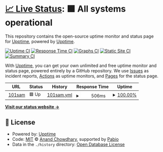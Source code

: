 # [📈 Live Status](https://demo.upptime.js.org): <!--live status--> **🟩 All systems operational**

This repository contains the open-source uptime monitor and status page for [Upptime](https://upptime.js.org), powered by [Upptime](https://github.com/upptime/upptime).

[![Uptime CI](https://github.com/upptime/upptime/workflows/Uptime%20CI/badge.svg)](https://github.com/upptime/upptime/actions?query=workflow%3A%22Uptime+CI%22)
[![Response Time CI](https://github.com/upptime/upptime/workflows/Response%20Time%20CI/badge.svg)](https://github.com/upptime/upptime/actions?query=workflow%3A%22Response+Time+CI%22)
[![Graphs CI](https://github.com/upptime/upptime/workflows/Graphs%20CI/badge.svg)](https://github.com/upptime/upptime/actions?query=workflow%3A%22Graphs+CI%22)
[![Static Site CI](https://github.com/upptime/upptime/workflows/Static%20Site%20CI/badge.svg)](https://github.com/upptime/upptime/actions?query=workflow%3A%22Static+Site+CI%22)
[![Summary CI](https://github.com/upptime/upptime/workflows/Summary%20CI/badge.svg)](https://github.com/upptime/upptime/actions?query=workflow%3A%22Summary+CI%22)

With [Upptime](https://upptime.js.org), you can get your own unlimited and free uptime monitor and status page, powered entirely by a GitHub repository. We use [Issues](https://github.com/upptime/upptime/issues) as incident reports, [Actions](https://github.com/upptime/upptime/actions) as uptime monitors, and [Pages](https://demo.upptime.js.org) for the status page.

<!--start: status pages-->
<!-- This summary is generated by Upptime (https://github.com/upptime/upptime) -->
<!-- Do not edit this manually, your changes will be overwritten -->
<!-- prettier-ignore -->
| URL | Status | History | Response Time | Uptime |
| --- | ------ | ------- | ------------- | ------ |
| <img alt="" src="https://icons.duckduckgo.com/ip3/101sam.com.ico" height="13"> [101sam](https://101sam.com) | 🟩 Up | [101sam.yml](https://github.com/limitlessv/Monitor/commits/HEAD/history/101sam.yml) | <details><summary><img alt="Response time graph" src="./graphs/101sam/response-time-week.png" height="20"> 506ms</summary><br><a href="https://demo.upptime.js.org/history/101sam"><img alt="Response time 568" src="https://img.shields.io/endpoint?url=https%3A%2F%2Fraw.githubusercontent.com%2Flimitlessv%2FMonitor%2FHEAD%2Fapi%2F101sam%2Fresponse-time.json"></a><br><a href="https://demo.upptime.js.org/history/101sam"><img alt="24-hour response time 844" src="https://img.shields.io/endpoint?url=https%3A%2F%2Fraw.githubusercontent.com%2Flimitlessv%2FMonitor%2FHEAD%2Fapi%2F101sam%2Fresponse-time-day.json"></a><br><a href="https://demo.upptime.js.org/history/101sam"><img alt="7-day response time 506" src="https://img.shields.io/endpoint?url=https%3A%2F%2Fraw.githubusercontent.com%2Flimitlessv%2FMonitor%2FHEAD%2Fapi%2F101sam%2Fresponse-time-week.json"></a><br><a href="https://demo.upptime.js.org/history/101sam"><img alt="30-day response time 597" src="https://img.shields.io/endpoint?url=https%3A%2F%2Fraw.githubusercontent.com%2Flimitlessv%2FMonitor%2FHEAD%2Fapi%2F101sam%2Fresponse-time-month.json"></a><br><a href="https://demo.upptime.js.org/history/101sam"><img alt="1-year response time 568" src="https://img.shields.io/endpoint?url=https%3A%2F%2Fraw.githubusercontent.com%2Flimitlessv%2FMonitor%2FHEAD%2Fapi%2F101sam%2Fresponse-time-year.json"></a></details> | <details><summary><a href="https://demo.upptime.js.org/history/101sam">100.00%</a></summary><a href="https://demo.upptime.js.org/history/101sam"><img alt="All-time uptime 99.20%" src="https://img.shields.io/endpoint?url=https%3A%2F%2Fraw.githubusercontent.com%2Flimitlessv%2FMonitor%2FHEAD%2Fapi%2F101sam%2Fuptime.json"></a><br><a href="https://demo.upptime.js.org/history/101sam"><img alt="24-hour uptime 100.00%" src="https://img.shields.io/endpoint?url=https%3A%2F%2Fraw.githubusercontent.com%2Flimitlessv%2FMonitor%2FHEAD%2Fapi%2F101sam%2Fuptime-day.json"></a><br><a href="https://demo.upptime.js.org/history/101sam"><img alt="7-day uptime 100.00%" src="https://img.shields.io/endpoint?url=https%3A%2F%2Fraw.githubusercontent.com%2Flimitlessv%2FMonitor%2FHEAD%2Fapi%2F101sam%2Fuptime-week.json"></a><br><a href="https://demo.upptime.js.org/history/101sam"><img alt="30-day uptime 100.00%" src="https://img.shields.io/endpoint?url=https%3A%2F%2Fraw.githubusercontent.com%2Flimitlessv%2FMonitor%2FHEAD%2Fapi%2F101sam%2Fuptime-month.json"></a><br><a href="https://demo.upptime.js.org/history/101sam"><img alt="1-year uptime 99.20%" src="https://img.shields.io/endpoint?url=https%3A%2F%2Fraw.githubusercontent.com%2Flimitlessv%2FMonitor%2FHEAD%2Fapi%2F101sam%2Fuptime-year.json"></a></details>

<!--end: status pages-->

[**Visit our status website →**](https://demo.upptime.js.org)

## 📄 License

- Powered by: [Upptime](https://github.com/upptime/upptime)
- Code: [MIT](./LICENSE) © [Anand Chowdhary](https://anandchowdhary.com), supported by [Pabio](https://pabio.com)
- Data in the `./history` directory: [Open Database License](https://opendatacommons.org/licenses/odbl/1-0/)
